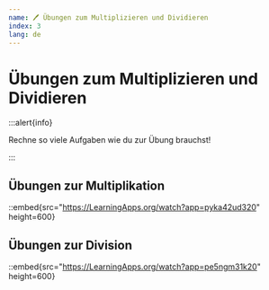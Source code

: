 ```yaml
---
name: 🖊 Übungen zum Multiplizieren und Dividieren
index: 3
lang: de
---
```


# Übungen zum Multiplizieren und Dividieren

:::alert{info}

Rechne so viele Aufgaben wie du zur Übung brauchst!

:::

## Übungen zur Multiplikation

::embed{src="https://LearningApps.org/watch?app=pyka42ud320" height=600}

## Übungen zur Division

::embed{src="https://LearningApps.org/watch?app=pe5ngm31k20" height=600}
